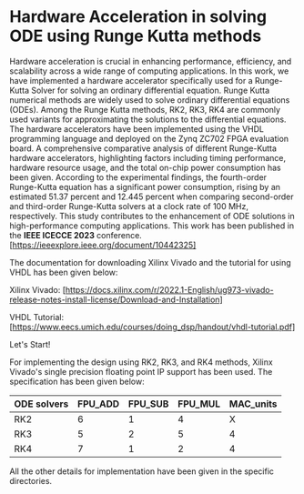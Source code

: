 # Hardware Acceleration in solving ODE using Runge Kutta methods #

Hardware acceleration is crucial in enhancing performance, efficiency, and scalability across a wide range of computing applications. In this work, we have implemented a hardware accelerator specifically used for a Runge-Kutta Solver for solving an ordinary differential equation. Runge Kutta numerical methods are widely used to solve ordinary differential equations (ODEs). Among the Runge Kutta methods, RK2, RK3, RK4 are commonly used variants for approximating the solutions to the differential equations. The hardware accelerators have been implemented using the VHDL programming language and deployed on the Zynq ZC702 FPGA evaluation board. A comprehensive comparative analysis of different Runge-Kutta hardware accelerators, highlighting factors including timing performance, hardware resource usage, and the total on-chip power consumption has been given. According to the experimental findings, the fourth-order Runge-Kutta equation has a significant power consumption, rising by
an estimated 51.37 percent and 12.445 percent when comparing second-order and third-order Runge-Kutta solvers at a clock rate of 100 MHz, respectively. This
study contributes to the enhancement of ODE solutions in high-performance computing applications. This work has been published in the **IEEE ICECCE 2023** conference. [https://ieeexplore.ieee.org/document/10442325] 

The documentation for downloading Xilinx Vivado and the tutorial for using VHDL has been given below:

Xilinx Vivado: [https://docs.xilinx.com/r/2022.1-English/ug973-vivado-release-notes-install-license/Download-and-Installation]

VHDL Tutorial: [https://www.eecs.umich.edu/courses/doing_dsp/handout/vhdl-tutorial.pdf]

Let's Start!

For implementing the design using RK2, RK3, and RK4 methods, Xilinx Vivado's single precision floating point IP support has been used. The specification has been given below:

| ODE solvers                   |FPU_ADD        | FPU_SUB            |FPU_MUL                |MAC_units        |     
| ------------------------------| ------------- |-------------       |------------           |-----------------|
| RK2                           | 6             |1                   |4                      |X                |
| RK3                           | 5             |2                   |5                      |4                |   
| RK4                           | 7             |1                   |2                      |4                |

All the other details for implementation have been given in the specific directories.



